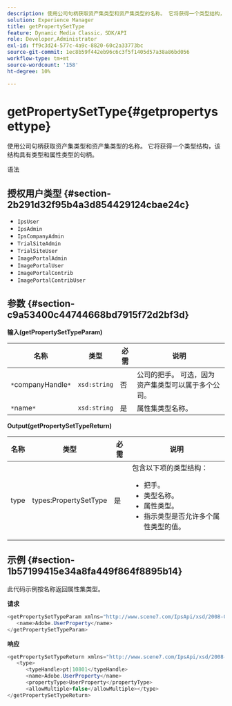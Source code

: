 ```yaml
---
description: 使用公司句柄获取资产集类型和资产集类型的名称。 它将获得一个类型结构，该结构具有类型和属性类型的句柄。
solution: Experience Manager
title: getPropertySetType
feature: Dynamic Media Classic，SDK/API
role: Developer,Administrator
exl-id: ff9c3d24-577c-4a9c-8820-60c2a33773bc
source-git-commit: 1ec8b59f442eb96c6c3f5f1405d57a38a86bd056
workflow-type: tm+mt
source-wordcount: '158'
ht-degree: 10%

---
```


# getPropertySetType{#getpropertysettype}

使用公司句柄获取资产集类型和资产集类型的名称。 它将获得一个类型结构，该结构具有类型和属性类型的句柄。

语法

## 授权用户类型 {#section-2b291d32f95b4a3d854429124cbae24c}

* `IpsUser`
* `IpsAdmin`
* `IpsCompanyAdmin`
* `TrialSiteAdmin`
* `TrialSiteUser`
* `ImagePortalAdmin`
* `ImagePortalUser`
* `ImagePortalContrib`
* `ImagePortalContribUser`

## 参数 {#section-c9a53400c44744668bd7915f72d2bf3d}

**输入(getPropertySetTypeParam)**

| 名称 | 类型 | 必需 | 说明 |
|---|---|---|---|
| `*`companyHandle`*` | `xsd:string` | 否 | 公司的把手。 可选，因为资产集类型可以属于多个公司。 |
| `*`name`*` | `xsd:string` | 是 | 属性集类型名称。 |

**Output(getPropertySetTypeReturn)**

<table id="table_F2724F6B706C4F658AED99290E29F3E6"> 
 <thead> 
  <tr> 
   <th colname="col1" class="entry"> 名称 </th> 
   <th colname="col2" class="entry"> 类型 </th> 
   <th colname="col3" class="entry"> 必需 </th> 
   <th colname="col4" class="entry"> 说明 </th> 
  </tr> 
 </thead>
 <tbody> 
  <tr> 
   <td colname="col1"> <span class="codeph"> <span class="varname"> type</span> </span> </td> 
   <td colname="col2"> <span class="codeph"> types:PropertySetType</span> </td> 
   <td colname="col3"> 是 </td> 
   <td colname="col4">包含以下项的类型结构： 
    <ul id="ul_FC028882124D4CD6870A076CBFB80333"> 
     <li id="li_9F36539C51ED48EDBECCD6A07A4FDD4A">把手。 </li> 
     <li id="li_6004406A0D1341648A714FF3C61E4004">类型名称。 </li> 
     <li id="li_29F6CA9D8B134ED3B10B6BDBB41BF607">属性类型。 </li> 
     <li id="li_A2354354541A4F1AB7234F65F2B61A40">指示类型是否允许多个属性类型的值。 </li> 
    </ul> </td> 
  </tr> 
 </tbody> 
</table>

## 示例 {#section-1b57199415e34a8fa449f864f8895b14}

此代码示例按名称返回属性集类型。

**请求**

```java
<getPropertySetTypeParam xmlns="http://www.scene7.com/IpsApi/xsd/2008-01-15">
   <name>Adobe.UserProperty</name>
</getPropertySetTypeParam>
```

**响应**

```java
<getPropertySetTypeReturn xmlns="http://www.scene7.com/IpsApi/xsd/2008-01-15">
   <type>
      <typeHandle>pt|10801</typeHandle>
      <name>Adobe.UserProperty</name>
      <propertyType>UserProperty</propertyType>
      <allowMultiple>false</allowMultiple></type>
</getPropertySetTypeReturn>
```
